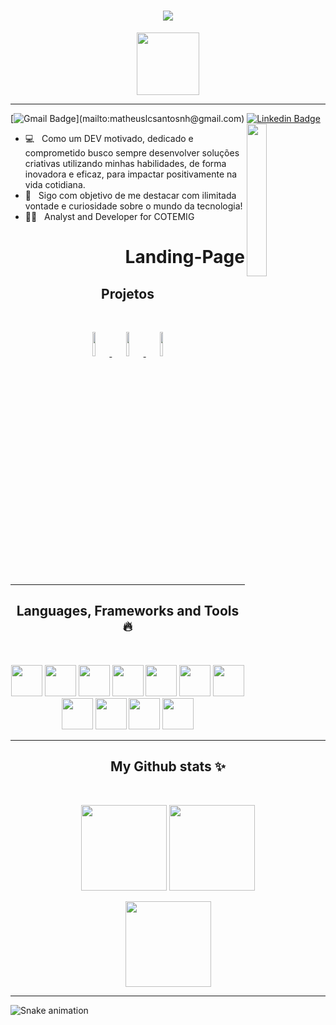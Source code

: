 <h1 align="center">
  <a href="https://git.io/typing-svg">
    <img  src="https://readme-typing-svg.herokuapp.com/?lines=Hello,+There!+👋;I+am+Matheus+Santos;Welcome+to+my+profile!&center=true&size=30">
  </a>
</h1>
<p align="center">
      <img height="100px" src="https://github-profile-trophy.vercel.app/?username=MatheusLCSantos7" />
</p>
<hr>

[![Gmail Badge](https://img.shields.io/badge/-Email-c14438?style=flat-square&logo=Gmail&logoColor=white&link=mailto:)](mailto:matheuslcsantosnh@gmail.com)
[![Linkedin Badge](https://img.shields.io/badge/-Linkedin-blue?style=flat-square&logo=Linkedin&logoColor=white&link=https://www.linkedin.com/in/matheus-leonardo-santos-537814223/)](https://www.linkedin.com/in/matheus-leonardo-santos-537814223/) 
<a href="https://landing-page-matheuslcsantos.vercel.app/">
  <img align="right"  width="25%"  src="https://user-images.githubusercontent.com/93961602/221878747-7b93db55-5e4d-4c0c-a278-1bc11cb53b9d.jpg">
 </a>  

 - 💻&nbsp;&nbsp;   Como um DEV motivado, dedicado e comprometido
                        busco sempre desenvolver soluções criativas
                        utilizando minhas habilidades, de forma inovadora e eficaz,
                        para impactar positivamente na vida cotidiana.
 - 💼&nbsp;&nbsp; Sigo com objetivo de me destacar com ilimitada vontade e curiosidade sobre o mundo da tecnologia!
 - ✍🏻&nbsp;&nbsp;&nbsp;Analyst and Developer for COTEMIG
 <h1 align="right">
   Landing-Page
  </h1>
 
<h2 align="center">Projetos</h2>
<br />
<p align="center">
 <a href="https://github.com/MatheusLCSantos7/SocielBookProject">
  <code><img width="10%"  src="https://user-images.githubusercontent.com/93961602/220397137-73c9cfd2-f3e7-411e-812f-ce4708f41316.svg"></code>
 </a>
 <a href="https://github.com/MatheusLCSantos7/GestaoDeLogistica">
  <code><img  width="10%" src="https://www.vectorlogo.zone/logos/dotnet/dotnet-horizontal.svg"/></code>
 </a>
 <a href="https://github.com/MatheusLCSantos7/QuizVerificator">
  <code><img  width="10%"  src="https://www.vectorlogo.zone/logos/php/php-horizontal.svg"></code>
 </a>  


</p>
<hr>
<h2 align="center">Languages, Frameworks and Tools 🔥</h2>
<br />
<p align="center">
  <img width=50 src="https://cdn.jsdelivr.net/gh/devicons/devicon/icons/javascript/javascript-plain.svg" />
  <img width=50 src="https://cdn.jsdelivr.net/gh/devicons/devicon/icons/html5/html5-plain-wordmark.svg" />
  <img width=50 src="https://cdn.jsdelivr.net/gh/devicons/devicon/icons/css3/css3-plain-wordmark.svg" />
  <img width=50 src="https://icongr.am/devicon/csharp-original.svg?size=128&color=currentColor" />
  <img width=50 src="https://cdn.jsdelivr.net/gh/devicons/devicon/icons/dotnetcore/dotnetcore-original.svg" />
  <img width=50 src="https://cdn.jsdelivr.net/gh/devicons/devicon/icons/php/php-original.svg" />
  <img width=50 src="https://cdn.jsdelivr.net/gh/devicons/devicon/icons/mysql/mysql-plain-wordmark.svg" />
  <img width=50 src="https://cdn.jsdelivr.net/gh/devicons/devicon/icons/git/git-plain-wordmark.svg" />
  <img width=50 src="https://cdn.jsdelivr.net/gh/devicons/devicon/icons/github/github-original.svg" />
  <img width=50 src="https://cdn.jsdelivr.net/gh/devicons/devicon/icons/visualstudio/visualstudio-plain-wordmark.svg" />
  <img width=50 src="https://cdn.jsdelivr.net/gh/devicons/devicon/icons/vscode/vscode-original-wordmark.svg" />
</p>

<hr>
<h2 align="center">My Github stats ✨</h2>
<br />
<p align="center">
  <img height="137px" src="https://github-readme-streak-stats.herokuapp.com/?user=MatheusLCSantos7&hide_border=true&theme=dark" />
  <img height="137px" src="https://github-readme-stats.vercel.app/api/top-langs/?username=MatheusLCSantos7&hide=html&hide_title=true&hide_border=true&layout=compact&langs_count=8&theme=dark" />
</p>
    <p align="center">
    <img height="137px" src="https://github-readme-stats.vercel.app/api?username=MatheusLCSantos7&hide_title=true&hide_border=true&show_icons=true&include_all_commits=true&count_private=true&line_height=21&theme=dark" />
    </p>
</details>
<hr>

 ![Snake animation](https://github.com/MatheusLCSantos7/MatheusLCSantos7/blob/output/github-contribution-grid-snake.svg)
